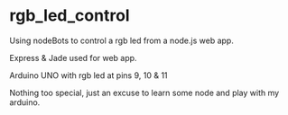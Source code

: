 rgb_led_control
===============

Using nodeBots to control a rgb led from a node.js web app.

Express &amp; Jade used for web app.

Arduino UNO with rgb led at pins 9, 10 &amp; 11

Nothing too special, just an excuse to learn some node and play with my arduino.
